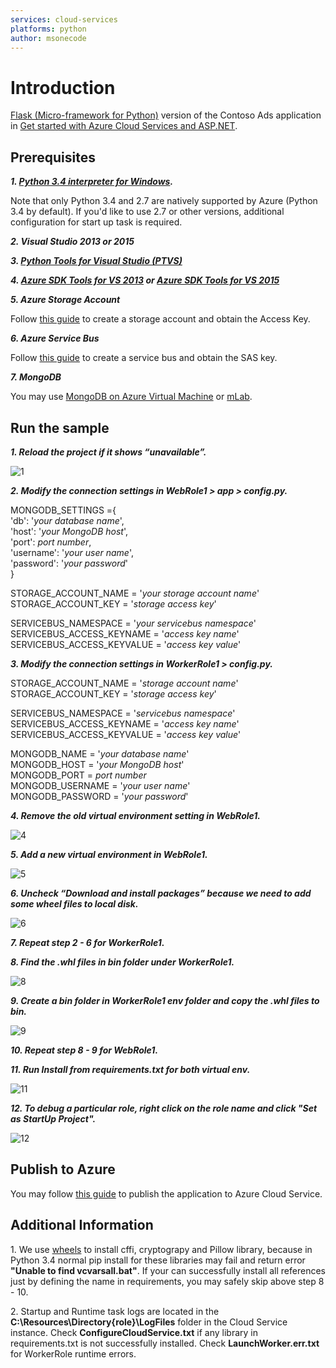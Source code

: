 ```yaml
---
services: cloud-services
platforms: python
author: msonecode
---
```


# Introduction

[Flask (Micro-framework for Python)](http://flask.pocoo.org/) version of the Contoso Ads application in [Get started with Azure Cloud Services and ASP.NET](https://azure.microsoft.com/en-us/documentation/articles/cloud-services-dotnet-get-started/).

## Prerequisites

***1. [Python 3.4 interpreter for Windows](https://www.python.org/downloads/release/python-344/).***

Note that only Python 3.4 and 2.7 are natively supported by Azure (Python 3.4 by default). If you'd like to use 2.7 or other versions, additional configuration for start up task is required.

***2. Visual Studio 2013 or 2015***

***3. [Python Tools for Visual Studio (PTVS)](https://www.visualstudio.com/vs/python/)***

***4. [Azure SDK Tools for VS 2013](http://go.microsoft.com/fwlink/?LinkId=323510) or [Azure SDK Tools for VS 2015](http://go.microsoft.com/fwlink/?LinkId=518003)***

***5. Azure Storage Account***

Follow [this guide](https://azure.microsoft.com/en-us/documentation/articles/storage-create-storage-account/) to create a storage account and obtain the Access Key.

***6. Azure Service Bus***

Follow [this guide](https://azure.microsoft.com/en-us/documentation/articles/service-bus-python-how-to-use-queues/#create-a-service-namespace) to create a service bus and obtain the SAS key.

***7. MongoDB***

You may use [MongoDB on Azure Virtual Machine](https://azure.microsoft.com/en-us/documentation/articles/virtual-machines-windows-classic-install-mongodb/) or [mLab](https://mlab.com/azure/).

## Run the sample

***1\. Reload the project if it shows “unavailable”.***

![1](https://raw.githubusercontent.com/shaqian/Flask-Azure-Cloud-Service/master/1.png)

***2\. Modify the connection settings in WebRole1 > app > config.py.***

MONGODB\_SETTINGS ={  
   'db': '*your database name*',  
   'host': '*your MongoDB host*',  
   'port': *port number*,  
   'username': '*your user name*',  
   'password': '*your password*'  
}

STORAGE\_ACCOUNT\_NAME = '*your storage account name*'  
STORAGE\_ACCOUNT\_KEY = '*storage access key*'  

SERVICEBUS\_NAMESPACE = '*your servicebus namespace*'  
SERVICEBUS\_ACCESS_KEYNAME = '*access key name*'  
SERVICEBUS\_ACCESS_KEYVALUE = '*access key value*'  

***3\. Modify the connection settings in WorkerRole1 > config.py.***

STORAGE\_ACCOUNT\_NAME = '*storage account name*'  
STORAGE\_ACCOUNT\_KEY = '*storage access key*'  

SERVICEBUS\_NAMESPACE = '*servicebus namespace*'  
SERVICEBUS\_ACCESS_KEYNAME = '*access key name*'  
SERVICEBUS\_ACCESS_KEYVALUE = '*access key value*'  

MONGODB\_NAME = '*your database name*'  
MONGODB\_HOST = '*your MongoDB host*'  
MONGODB\_PORT =  *port number*  
MONGODB\_USERNAME = '*your user name*'  
MONGODB\_PASSWORD = '*your password*'  

***4\. Remove the old virtual environment setting in WebRole1.***

![4](https://raw.githubusercontent.com/shaqian/Flask-Azure-Cloud-Service/master/2.png)

***5\. Add a new virtual environment in WebRole1.***

![5](https://raw.githubusercontent.com/shaqian/Flask-Azure-Cloud-Service/master/3.png)

***6\. Uncheck “Download and install packages” because we need to add some wheel files to local disk.***

![6](https://raw.githubusercontent.com/shaqian/Flask-Azure-Cloud-Service/master/4.png)

***7\. Repeat step 2 - 6 for WorkerRole1.***

***8\. Find the .whl files in bin folder under WorkerRole1.***

![8](https://raw.githubusercontent.com/shaqian/Flask-Azure-Cloud-Service/master/7.png)

***9\. Create a bin folder in WorkerRole1 env folder and copy the .whl files to bin.***

![9](https://raw.githubusercontent.com/shaqian/Flask-Azure-Cloud-Service/master/8.png)

***10\. Repeat step 8 - 9 for WebRole1.***

***11\. Run Install from requirements.txt for both virtual env.***

![11](https://raw.githubusercontent.com/shaqian/Flask-Azure-Cloud-Service/master/9.png)

***12\. To debug a particular role, right click on the role name and click "Set as StartUp Project".***

![12](https://raw.githubusercontent.com/shaqian/Flask-Azure-Cloud-Service/master/10.png)

## Publish to Azure

You may follow [this guide](https://azure.microsoft.com/en-us/documentation/articles/cloud-services-python-ptvs/#publish-to-azure) to publish the application to Azure Cloud Service.

## Additional Information

1\. We use [wheels](http://pythonwheels.com/) to install cffi, cryptograpy and Pillow library, because  in Python 3.4 normal pip install for these libraries may fail and return error **"Unable to find vcvarsall.bat"**. If your can successfully install all references just by defining the name in requirements, you may safely skip above step 8 - 10.

2\. Startup and Runtime task logs are located in the **C:\Resources\Directory{role}\LogFiles** folder in the Cloud Service instance. Check **ConfigureCloudService.txt** if any library in requirements.txt is not successfully installed. Check **LaunchWorker.err.txt** for WorkerRole runtime errors.
